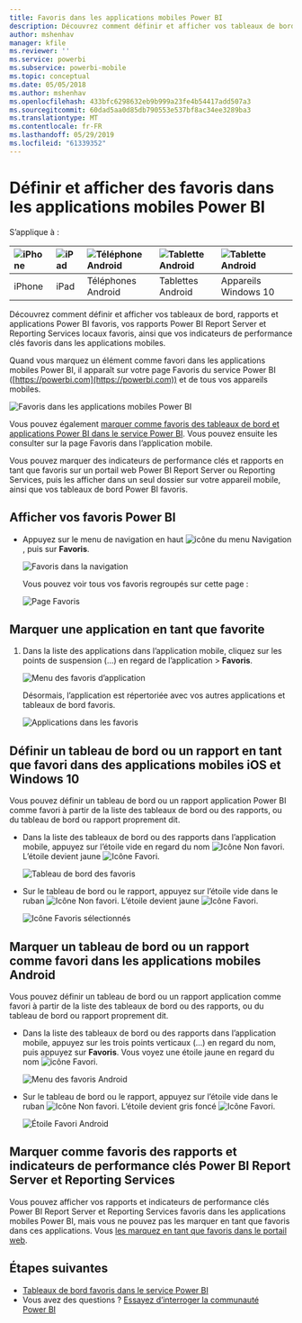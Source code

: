 ```yaml
---
title: Favoris dans les applications mobiles Power BI
description: Découvrez comment définir et afficher vos tableaux de bord, rapports et applications Power BI favoris, vos rapports Power BI Report Server et Reporting Services, ainsi que vos indicateurs de performance clés favoris dans les applications mobiles.
author: mshenhav
manager: kfile
ms.reviewer: ''
ms.service: powerbi
ms.subservice: powerbi-mobile
ms.topic: conceptual
ms.date: 05/05/2018
ms.author: mshenhav
ms.openlocfilehash: 433bfc6298632eb9b999a23fe4b54417add507a3
ms.sourcegitcommit: 60dad5aa0d85db790553e537bf8ac34ee3289ba3
ms.translationtype: MT
ms.contentlocale: fr-FR
ms.lasthandoff: 05/29/2019
ms.locfileid: "61339352"
---
```

# <a name="make-and-view-favorites-in-the-power-bi-mobile-apps"></a>Définir et afficher des favoris dans les applications mobiles Power BI
S’applique à :

| ![iPhone](./media/mobile-apps-favorites/iphone-logo-50-px.png) | ![iPad](./media/mobile-apps-favorites/ipad-logo-50-px.png) | ![Téléphone Android](./media/mobile-apps-favorites/android-phone-logo-50-px.png) | ![Tablette Android](./media/mobile-apps-favorites/android-tablet-logo-50-px.png) | ![Tablette Android](./media/mobile-apps-favorites/win-10-logo-50-px.png) |
|:--- |:--- |:--- |:--- |:--- |
| iPhone |iPad |Téléphones Android |Tablettes Android |Appareils Windows 10 |

Découvrez comment définir et afficher vos tableaux de bord, rapports et applications Power BI favoris, vos rapports Power BI Report Server et Reporting Services locaux favoris, ainsi que vos indicateurs de performance clés favoris dans les applications mobiles.

Quand vous marquez un élément comme favori dans les applications mobiles Power BI, il apparaît sur votre page Favoris du service Power BI ([https://powerbi.com](https://powerbi.com)) et de tous vos appareils mobiles. 

![Favoris dans les applications mobiles Power BI](./media/mobile-apps-favorites/power-bi-android-favorites-reports.png)


Vous pouvez également [marquer comme favoris des tableaux de bord et applications Power BI dans le service Power BI](../end-user-favorite.md). Vous pouvez ensuite les consulter sur la page Favoris dans l’application mobile.

Vous pouvez marquer des indicateurs de performance clés et rapports en tant que favoris sur un portail web Power BI Report Server ou Reporting Services, puis les afficher dans un seul dossier sur votre appareil mobile, ainsi que vos tableaux de bord Power BI favoris.

## <a name="view-your-power-bi-favorites"></a>Afficher vos favoris Power BI
* Appuyez sur le menu de navigation en haut ![icône du menu Navigation](./media/mobile-apps-favorites/power-bi-iphone-global-nav-button.png), puis sur **Favoris**.
  
  ![Favoris dans la navigation](./media/mobile-apps-favorites/power-bi-ipad-faves-pbi-report-server.png)
  
  Vous pouvez voir tous vos favoris regroupés sur cette page :
  
  ![Page Favoris](./media/mobile-apps-favorites/power-bi-ipad-favorites.png)

## <a name="make-an-app-a-favorite"></a>Marquer une application en tant que favorite
1. Dans la liste des applications dans l’application mobile, cliquez sur les points de suspension (...) en regard de l’application > **Favoris**.
   
    ![Menu des favoris d’application](./media/mobile-apps-favorites/power-bi-android-favorite-app-ellipsis.png)
   
    Désormais, l’application est répertoriée avec vos autres applications et tableaux de bord favoris.
   
    ![Applications dans les favoris](./media/mobile-apps-favorites/power-bi-android-favorite-apps.png)

## <a name="make-a-dashboard-or-report-a-favorite-in-the-ios-and-windows-10-mobile-apps"></a>Définir un tableau de bord ou un rapport en tant que favori dans des applications mobiles iOS et Windows 10
Vous pouvez définir un tableau de bord ou un rapport application Power BI comme favori à partir de la liste des tableaux de bord ou des rapports, ou du tableau de bord ou rapport proprement dit.

* Dans la liste des tableaux de bord ou des rapports dans l’application mobile, appuyez sur l’étoile vide en regard du nom ![Icône Non favori](./././media/mobile-apps-favorites/power-bi-mobile-not-favorite-icon.png). L’étoile devient jaune ![Icône Favori](./././media/mobile-apps-favorites/power-bi-mobile-yes-favorite-icon.png).
  
    ![Tableau de bord des favoris](./media/mobile-apps-favorites/power-bi-mobile-make-dashboard-favorite.png)
* Sur le tableau de bord ou le rapport, appuyez sur l’étoile vide dans le ruban ![Icône Non favori](./././media/mobile-apps-favorites/power-bi-mobile-not-favorite-icon.png). L’étoile devient jaune ![Icône Favori](./././media/mobile-apps-favorites/power-bi-mobile-yes-favorite-icon.png).
  
    ![Icône Favoris sélectionnés](./media/mobile-apps-favorites/power-bi-mobile-favorite-selected.png)

## <a name="make-a-dashboard-or-report-a-favorite-in-the-android-mobile-apps"></a>Marquer un tableau de bord ou un rapport comme favori dans les applications mobiles Android
Vous pouvez définir un tableau de bord ou un rapport application comme favori à partir de la liste des tableaux de bord ou des rapports, ou du tableau de bord ou rapport proprement dit.

* Dans la liste des tableaux de bord ou des rapports dans l’application mobile, appuyez sur les trois points verticaux (...) en regard du nom, puis appuyez sur **Favoris**. Vous voyez une étoile jaune en regard du nom ![icône Favori](./././media/mobile-apps-favorites/power-bi-mobile-yes-favorite-icon.png).
  
    ![Menu des favoris Android](./media/mobile-apps-favorites/power-bi-android-make-favorite.png)
* Sur le tableau de bord ou le rapport, appuyez sur l’étoile vide dans le ruban ![Icône Non favori](./././media/mobile-apps-favorites/power-bi-mobile-not-favorite-icon.png). L’étoile devient gris foncé ![Icône Favori](./media/mobile-apps-favorites/power-bi-android-favorite-icon.png).
  
    ![Étoile Favori Android](./media/mobile-apps-favorites/power-bi-android-favorite-in-dashboard.png)

## <a name="make-favorite-power-bi-report-server-and-reporting-services-reports-and-kpis"></a>Marquer comme favoris des rapports et indicateurs de performance clés Power BI Report Server et Reporting Services
Vous pouvez afficher vos rapports et indicateurs de performance clés Power BI Report Server et Reporting Services favoris dans les applications mobiles Power BI, mais vous ne pouvez pas les marquer en tant que favoris dans ces applications. Vous [les marquez en tant que favoris dans le portail web](../../report-server/tutorial-explore-report-server-web-portal.md#tag-your-favorites). 

## <a name="next-steps"></a>Étapes suivantes
* [Tableaux de bord favoris dans le service Power BI](../end-user-favorite.md) 
* Vous avez des questions ? [Essayez d’interroger la communauté Power BI](http://community.powerbi.com/)

